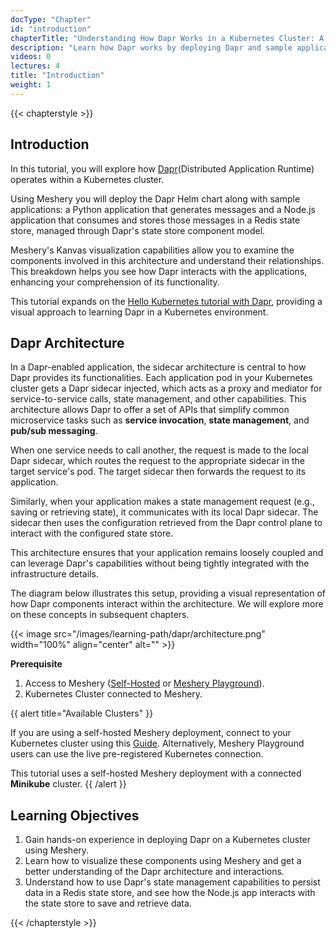 ```yaml
---
docType: "Chapter"
id: "introduction"
chapterTitle: "Understanding How Dapr Works in a Kubernetes Cluster: A Visual Guide with Meshery"
description: "Learn how Dapr works by deploying Dapr and sample applications in a Kubernetes Cluster using Meshery."
videos: 0
lectures: 4
title: "Introduction"
weight: 1
---
```


{{< chapterstyle >}}

<h2 class="chapter-sub-heading">Introduction</h2>

In this tutorial, you will explore how [Dapr](https://dapr.io/)(Distributed Application Runtime) operates within a Kubernetes cluster. 

Using Meshery you will deploy the Dapr Helm chart along with sample applications: a Python application that generates messages and a Node.js application that consumes and stores those messages in a Redis state store, managed through Dapr's state store component model.

Meshery's Kanvas visualization capabilities allow you to examine the components involved in this architecture and understand their relationships. This breakdown helps you see how Dapr interacts with the applications, enhancing your comprehension of its functionality.

This tutorial expands on the [Hello Kubernetes tutorial with Dapr](https://github.com/dapr/quickstarts/tree/master/tutorials/hello-kubernetes), providing a visual approach to learning Dapr in a Kubernetes environment.


<h2 class="chapter-sub-heading">Dapr Architecture</h2>

In a Dapr-enabled application, the sidecar architecture is central to how Dapr provides its functionalities. Each application pod in your Kubernetes cluster gets a Dapr sidecar injected, which acts as a proxy and mediator for service-to-service calls, state management, and other capabilities. This architecture allows Dapr to offer a set of APIs that simplify common microservice tasks such as **service invocation**, **state management**, and **pub/sub messaging**.

When one service needs to call another, the request is made to the local Dapr sidecar, which routes the request to the appropriate sidecar in the target service's pod. The target sidecar then forwards the request to its application.

Similarly, when your application makes a state management request (e.g., saving or retrieving state), it communicates with its local Dapr sidecar. The sidecar then uses the configuration retrieved from the Dapr control plane to interact with the configured state store.

This architecture ensures that your application remains loosely coupled and can leverage Dapr's capabilities without being tightly integrated with the infrastructure details. 

The diagram below illustrates this setup, providing a visual representation of how Dapr components interact within the architecture. We will explore more on these concepts in subsequent chapters.

{{< image src="/images/learning-path/dapr/architecture.png" width="100%" align="center" alt="" >}}

**Prerequisite** 

1. Access to Meshery ([Self-Hosted](https://docs.meshery.io/installation) or [Meshery Playground](https://docs.meshery.io/installation/playground)).
1. Kubernetes Cluster connected to Meshery.


{{ alert title="Available Clusters" }}

If you are using a self-hosted Meshery deployment, connect to your Kubernetes cluster using this [Guide](https://docs.meshery.io/installation/kubernetes). Alternatively, Meshery Playground users can use the live pre-registered Kubernetes connection.

  This tutorial uses a self-hosted Meshery deployment with a connected **Minikube** cluster.
{{ /alert }}

<h2 class="chapter-sub-heading">Learning Objectives</h2>

1. Gain hands-on experience in deploying Dapr on a Kubernetes cluster using Meshery.
1. Learn how to visualize these components using Meshery and get a better understanding of the Dapr architecture and interactions.
1. Understand how to use Dapr's state management capabilities to persist data in a Redis state store, and see how the Node.js app interacts with the state store to save and retrieve data.

{{< /chapterstyle >}}